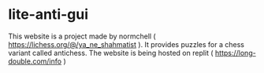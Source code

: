 # lite-anti-gui

This website is a project made by normchell ( https://lichess.org/@/ya_ne_shahmatist ). It provides puzzles for a chess variant called antichess. The website is being hosted on replit ( https://long-double.com/info )
